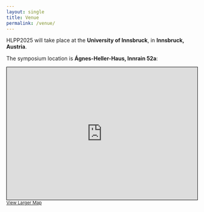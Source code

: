 ```yaml
---
layout: single
title: Venue
permalink: /venue/
---
```


HLPP2025 will take place at the **University of Innsbruck**, in **Innsbruck, Austria**.

The symposium location is **Ágnes-Heller-Haus, Innrain 52a**:

<iframe width="100%" height="350" src="https://www.openstreetmap.org/export/embed.html?bbox=11.38248771429062%2C47.26100540475397%2C11.384306252002716%2C47.263338987053906&amp;layer=mapnik" style="border: 1px solid black"></iframe><br/><small><a href="https://www.openstreetmap.org/#map=19/47.26217/11.38340">View Larger Map</a></small>
